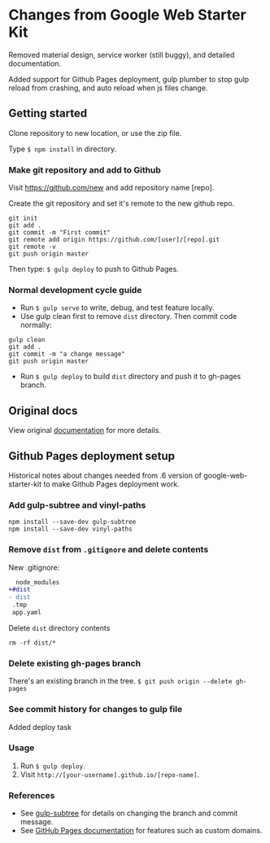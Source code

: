 # Changes from Google Web Starter Kit

Removed material design, service worker (still buggy), and detailed documentation.  

Added support for Github Pages deployment, gulp plumber to stop gulp reload from crashing, and auto reload when js files change.

## Getting started

Clone repository to new location, or use the zip file.

Type `$ npm install` in directory.

### Make git repository and add to Github

Visit https://github.com/new and add repository name [repo].

Create the git repository and set it's remote to the new github repo.
```
git init
git add .
git commit -m "First commit"
git remote add origin https://github.com/[user]/[repo].git
git remote -v
git push origin master
```

Then type: `$ gulp deploy` to push to Github Pages.

### Normal development cycle guide

* Run `$ gulp serve` to write, debug, and test feature locally.
* Use gulp clean first to remove `dist` directory. Then commit code normally:
```
gulp clean
git add .
git commit -m "a change message"   
git push origin master
```
* Run `$ gulp deploy` to build `dist` directory and push it to gh-pages branch.

## Original docs

View original [documentation](https://github.com/google/web-starter-kit) for more details.  

## Github Pages deployment setup

Historical notes about changes needed from .6 version of google-web-starter-kit to make Github Pages deployment work.

### Add gulp-subtree and vinyl-paths
```
npm install --save-dev gulp-subtree
npm install --save-dev vinyl-paths
```
### Remove `dist` from `.gitignore` and delete contents

New .gitignore:
```diff
  node_modules
+#dist
- dist
 .tmp
 app.yaml
```
Delete `dist` directory contents
```
rm -rf dist/*
```

### Delete existing gh-pages branch

There's an existing branch in the tree.
`$ git push origin --delete gh-pages`

### See commit history for changes to gulp file

Added deploy task

### Usage

1. Run `$ gulp deploy`.
2. Visit `http://[your-username].github.io/[repo-name]`.

### References

- See [gulp-subtree](https://github.com/Snugug/gulp-subtree) for details on changing the branch and commit message.
- See [GitHub Pages documentation](https://help.github.com/categories/20/articles) for features such as custom domains.
